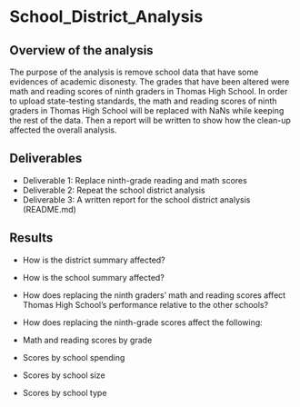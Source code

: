 # School_District_Analysis

## Overview of the analysis

The purpose of the analysis is remove school data that have some evidences of academic disonesty. The grades that have been altered were math and reading scores of ninth graders in Thomas High School. In order to upload state-testing standards, the math and reading scores of ninth graders in Thomas High School will be replaced with NaNs while keeping the rest of the data. Then a report will be written to show how the clean-up affected the overall analysis. 

## Deliverables

- Deliverable 1: Replace ninth-grade reading and math scores
- Deliverable 2: Repeat the school district analysis
- Deliverable 3: A written report for the school district analysis (README.md)

## Results

- How is the district summary affected?


- How is the school summary affected?

- How does replacing the ninth graders’ math and reading scores affect Thomas High School’s performance relative to the other schools?

- How does replacing the ninth-grade scores affect the following:

- Math and reading scores by grade

- Scores by school spending

- Scores by school size

- Scores by school type
